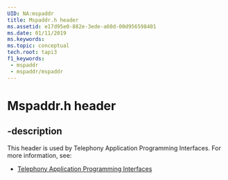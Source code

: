 ```yaml
---
UID: NA:mspaddr
title: Mspaddr.h header
ms.assetid: e17d95e0-882e-3ede-a60d-00d956598401
ms.date: 01/11/2019
ms.keywords: 
ms.topic: conceptual
tech.root: tapi3
f1_keywords:
 - mspaddr
 - mspaddr/mspaddr
---
```


# Mspaddr.h header


## -description

This header is used by Telephony Application Programming Interfaces. For more information, see:

- [Telephony Application Programming Interfaces](../_tapi3/index.md)


